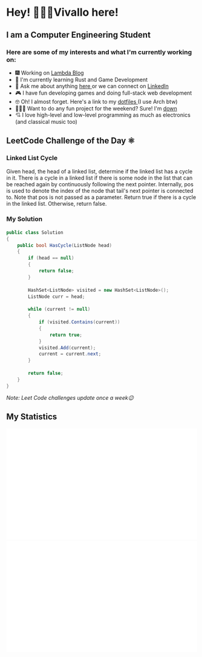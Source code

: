 #  Hey! 🙋🏻‍♂️Vivallo here!

##  I am a Computer Engineering Student

###  Here are some of my interests and what I'm currently working on:

  * 🎆 Working on [ Lambda Blog ](https://github.com/Vivallo04/lambda-blog)
  * 🌱 I'm currently learning Rust and Game Development 
  * 💭 Ask me about anything [ here ](https://github.com/Vivallo04/Vivallo04/issues/new) or we can connect on [ LinkedIn ](https://bit.ly/3zm1YjA)
  * 🎮 I have fun developing games and doing full-stack web development 
  * 🤓 Oh! I almost forget. Here's a link to my [ dotfiles ](https://github.com/Vivallo04/dotfiles) (I use Arch btw) 
  * 👨🏻‍💻 Want to do any fun project for the weekend? Sure! I'm [ down ](https://discordapp.com/users/521712126058823701)
  * 💘 I love high-level and low-level programming as much as electronics (and classical music too) 

##  LeetCode Challenge of the Day ⚛

###  Linked List Cycle

Given head, the head of a linked list, determine if the linked list has a
cycle in it. There is a cycle in a linked list if there is some node in the
list that can be reached again by continuously following the next pointer.
Internally, pos is used to denote the index of the node that tail's next
pointer is connected to. Note that pos is not passed as a parameter. Return
true if there is a cycle in the linked list. Otherwise, return false.

###  My Solution
```c#
public class Solution 
{
    public bool HasCycle(ListNode head) 
    {
        if (head == null) 
        {
            return false;
        }
        
        HashSet<ListNode> visited = new HashSet<ListNode>();
        ListNode curr = head;
        
        while (current != null) 
        {
            if (visited.Contains(current)) 
            {
                return true;
            }
            visited.Add(current);
            current = current.next;
        }
        
        return false;
    }
}


```

_Note: Leet Code challenges update once a week😉_

##  My Statistics

![](https://github.com/Vivallo04/stats/blob/master/generated/overview.svg)
![](https://github.com/Vivallo04/stats/blob/master/generated/languages.svg)

